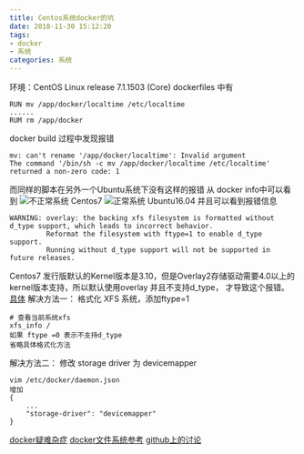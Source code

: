 ```yaml
---
title: Centos系统docker的坑
date: 2018-11-30 15:12:20
tags: 
- docker
- 系统
categories: 系统
---
```

环境：CentOS Linux release 7.1.1503 (Core) 
dockerfiles 中有
```
RUN mv /app/docker/localtime /etc/localtime
......
RUM rm /app/docker
```
docker build 过程中发现报错
```
mv: can't rename '/app/docker/localtime': Invalid argument
The command '/bin/sh -c mv /app/docker/localtime /etc/localtime' returned a non-zero code: 1
```
而同样的脚本在另外一个Ubuntu系统下没有这样的报错
从 docker info中可以看到
![不正常系统](https://upload-images.jianshu.io/upload_images/14827444-4a17653f35165366.png?imageMogr2/auto-orient/strip%7CimageView2/2/w/1240)
Centos7
![正常系统](https://upload-images.jianshu.io/upload_images/14827444-a3433e310cc982f3.png?imageMogr2/auto-orient/strip%7CimageView2/2/w/1240)
Ubuntu16.04
并且可以看到报错信息
```
WARNING: overlay: the backing xfs filesystem is formatted without d_type support, which leads to incorrect behavior.
         Reformat the filesystem with ftype=1 to enable d_type support.
         Running without d_type support will not be supported in future releases.
```
Centos7 发行版默认的Kernel版本是3.10，但是Overlay2存储驱动需要4.0以上的kernel版本支持，所以默认使用overlay 并且不支持d_type， 才导致这个报错。
[具体](https://access.redhat.com/documentation/en-us/red_hat_enterprise_linux/7/html/7.2_release_notes/technology-preview-file_systems)
解决方法一：
格式化 XFS 系统，添加ftype=1

```
# 查看当前系统xfs
xfs_info /
如果 ftype =0 表示不支持d_type
省略具体格式化方法
```
解决方法二：
修改 storage driver 为 devicemapper
```
vim /etc/docker/daemon.json
增加
{
    ...
    "storage-driver": "devicemapper"
}
```


[docker疑难杂症](http://blog.51cto.com/foxhound/1841487)
[docker文件系统参考](https://www.jianshu.com/p/00ffd8df6010)
[github上的讨论](https://github.com/moby/moby/issues/15314)

